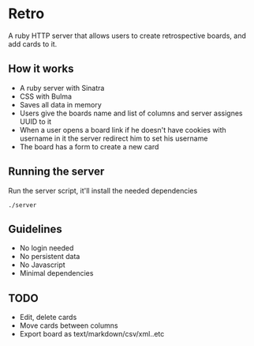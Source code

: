 Retro
=====

A ruby HTTP server that allows users to create retrospective boards, and add
cards to it.

## How it works

- A ruby server with Sinatra
- CSS with Bulma
- Saves all data in memory
- Users give the boards name and list of columns and server assignes UUID to it
- When a user opens a board link if he doesn't have cookies with username in it
  the server redirect him to set his username
- The board has a form to create a new card

## Running the server

Run the server script, it'll install the needed dependencies
```
./server
```

## Guidelines

- No login needed
- No persistent data
- No Javascript
- Minimal dependencies


## TODO

- Edit, delete cards
- Move cards between columns
- Export board as text/markdown/csv/xml..etc
